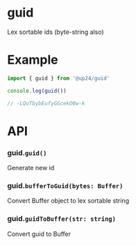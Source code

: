 # guid

Lex sortable ids (byte-string also)

# Example

```js
import { guid } from '@up24/guid'

console.log(guid())

// -LQuTbybEufyGGcekO0w-k
```

# API

### guid.`guid()`

Generate new id

### guid.`bufferToGuid(bytes: Buffer)`

Convert Buffer object to lex sortable string

### guid.`guidToBuffer(str: string)`

Convert guid to Buffer

